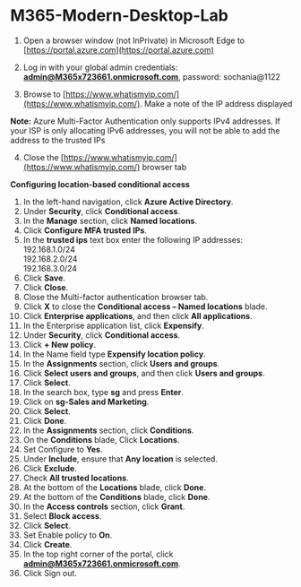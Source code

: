 # M365-Modern-Desktop-Lab


 1. Open a browser window (not InPrivate) in Microsoft Edge to
    [https://portal.azure.com](https://portal.azure.com)
  
 2. Log in with your global admin credentials: **admin@M365x723661.onmicrosoft.com**, password: sochania@1122
 3. Browse to [https://www.whatismyip.com/](https://www.whatismyip.com/). Make a note of the IP address displayed

**Note:** Azure Multi-Factor Authentication only supports IPv4 addresses. If your ISP is only allocating IPv6 addresses, you will not be able to add the address to the trusted IPs

 4. Close the [https://www.whatismyip.com/](https://www.whatismyip.com/) browser tab

**Configuring location-based conditional access**

1.  In the left-hand navigation, click **Azure Active Directory**.
2. Under **Security**, click **Conditional access**.
3. In the **Manage** section, click **Named locations**.
4. Click **Configure MFA trusted IPs**.
5. In the **trusted ips** text box enter the following IP addresses:  
    192.168.1.0/24  
    192.168.2.0/24  
    192.168.3.0/24
6. Click **Save**.
7. Click **Close**.
8. Close the Multi-factor authentication browser tab.
9. Click **X** to close the **Conditional access – Named locations**
    blade.
10.  Click **Enterprise applications**, and then click **All
    applications**.
11.  In the Enterprise application list, click **Expensify**.
12. Under **Security**, click **Conditional access**.
13. Click **+ New policy**.
14. In the Name field type **Expensify location policy**.
15. In the **Assignments** section, click **Users and groups**.
16. Click **Select users and groups**, and then click **Users and
    groups**.
17. Click **Select**.
18. In the search box, type **sg** and press **Enter**.
19. Click on **sg-Sales and Marketing**.
20. Click **Select**.
21. Click **Done**.
22. In the **Assignments** section, click **Conditions**.
23. On the **Conditions** blade, Click **Locations**.
24. Set Configure to **Yes**.
25. Under **Include**, ensure that **Any location** is selected.
26. Click **Exclude**.
27. Check **All trusted locations**.
28. At the bottom of the **Locations** blade, click **Done**.
29. At the bottom of the **Conditions** blade, click **Done**.
30. In the **Access controls** section, click **Grant**.
31. Select **Block access**.
32. Click **Select**.
33. Set Enable policy to **On**.
34. Click **Create**.
35. In the top right corner of the portal, click **admin@M365x723661.onmicrosoft.com**.
36. Click Sign out.



